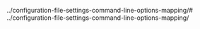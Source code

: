 ../configuration-file-settings-command-line-options-mapping/# ../configuration-file-settings-command-line-options-mapping/